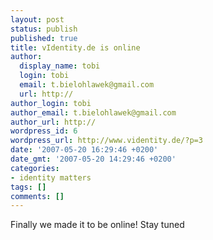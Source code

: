 ```yaml
---
layout: post
status: publish
published: true
title: vIdentity.de is online
author:
  display_name: tobi
  login: tobi
  email: t.bielohlawek@gmail.com
  url: http://
author_login: tobi
author_email: t.bielohlawek@gmail.com
author_url: http://
wordpress_id: 6
wordpress_url: http://www.videntity.de/?p=3
date: '2007-05-20 16:29:46 +0200'
date_gmt: '2007-05-20 14:29:46 +0200'
categories:
- identity matters
tags: []
comments: []
---
```

<p>Finally we made it to be online! Stay tuned</p>
